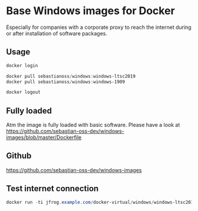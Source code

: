 # Base Windows images for Docker
Especially for companies with a corporate proxy to reach the internet during or after installation of software packages.

## Usage

```powershell
docker login

docker pull sebastianoss/windows:windows-ltsc2019
docker pull sebastianoss/windows:windows-1909

docker logout
```

## Fully loaded
Atm the image is fully loaded with basic software. Please have a look at https://github.com/sebastian-oss-dev/windows-images/blob/master/Dockerfile

## Github
https://github.com/sebastian-oss-dev/windows-images

## Test internet connection

```powershell
docker run -ti jfrog.example.com/docker-virtual/windows/windows-ltsc2019:1.0 powershell -C 'Invoke-WebRequest https://www.google.de -UseBasicParsing'
```
